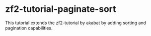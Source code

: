 zf2-tutorial-paginate-sort
==========================

This tutorial extends the zf2-tutorial by akabat by adding sorting and pagination capabilities.
